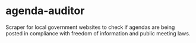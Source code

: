 # agenda-auditor
Scraper for local government websites to check if agendas are being posted in compliance with freedom of information and public meeting laws.
